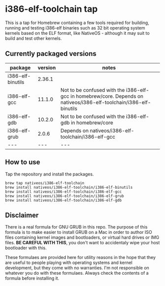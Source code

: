 # i386-elf-toolchain tap

This is a tap for Homebrew containing a few tools required for building,
running and testing i386-elf binaries such as 32 bit operating system kernels
based on the ELF format, like NativeOS - although it may suit to build and
test other kernels.

## Currently packaged versions

| package | version | notes |
| ----------------- | --- | --- |
| i386-elf-binutils | 2.36.1 | |
| i386-elf-gcc | 11.1.0 | Not to be confused with the i386-elf-gcc in homebrew/core. Depends on nativeos/i386-elf-toolchain/i386-elf-binutils |
| i386-elf-gdb | 10.2.0 | Not to be confused with the i386-elf-gdb in homebrew/core |
| i386-elf-grub | 2.0.6 | Depends on nativeos/i386-elf-toolchain/i386-elf-gcc |
| --- | --- | --- |

## How to use

Tap the repository and install the packages.

    brew tap nativeos/i386-elf-toolchain
    brew install nativeos/i386-elf-toolchain/i386-elf-binutils
    brew install nativeos/i386-elf-toolchain/i386-elf-gcc
    brew install nativeos/i386-elf-toolchain/i386-elf-grub
    brew install nativeos/i386-elf-toolchain/i386-elf-gdb

## Disclaimer

There is a real formula for GNU GRUB in this repo. The purpose of this formula
is to make easier to install GRUB on a Mac in order to author ISO files
containing kernel images and bootloaders, or virtual hard drives or IMG files.
**BE CAREFUL WITH THIS**, you don't want to accidentaly wipe your host
bootloader with this.

These formulaes are provided here for utility reasons in the hope that they
are useful to people playing with operating systems and kernel development,
but they come with no warranties. I'm not responsible on whatever you do with
these formulaes. Always check the contents of a formula before installing it.

